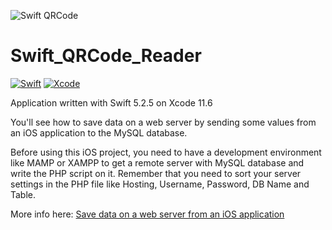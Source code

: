 ![Swift QRCode](https://user-images.githubusercontent.com/43349628/91866915-53d3b900-ec73-11ea-9e65-49f808ec70e5.png)
# Swift_QRCode_Reader
[![Swift](https://img.shields.io/badge/Swift-5.2.5-orange.svg)](https://swift.org)
[![Xcode](https://img.shields.io/badge/Xcode-11.6-blue.svg)](https://developer.apple.com/xcode)



Application written with Swift 5.2.5 on Xcode 11.6

You'll see how to save data on a web server by sending some values from an iOS application to the MySQL database.

Before using this iOS project, you need to have a development environment like MAMP or XAMPP to get a remote server with MySQL database and write the PHP script on it.
Remember that you need to sort your server settings in the PHP file like Hosting, Username, Password, DB Name and Table.

More info here: [Save data on a web server from an iOS application](https://medium.com/@jkdory83/save-data-on-a-web-server-from-an-ios-application-d1d35196f65b)
